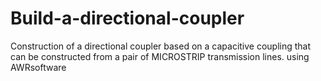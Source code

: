 # Build-a-directional-coupler
Construction of a directional coupler based on a capacitive coupling that can be constructed  from a pair of MICROSTRIP transmission lines. using AWRsoftware
